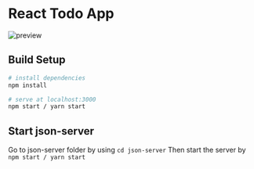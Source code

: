 # React Todo App

![preview](https://user-images.githubusercontent.com/74488675/232191849-3bd19e57-1869-44d7-8ab7-8b8dd7dc80c5.gif)


## Build Setup

``` bash
# install dependencies
npm install

# serve at localhost:3000
npm start / yarn start
```

## Start json-server
Go to json-server folder by using ```cd json-server```
Then start the server by ```npm start / yarn start```


